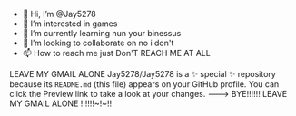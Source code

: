 - 👋 Hi, I’m @Jay5278
- 👀 I’m interested in games
- 🌱 I’m currently learning nun your binessus
- 💞️ I’m looking to collaborate on no i don't
- 📫 How to reach me just Don'T REACH ME AT ALL

LEAVE MY GMAIL ALONE
Jay5278/Jay5278 is a ✨ special ✨ repository because its `README.md` (this file) appears on your GitHub profile.
You can click the Preview link to take a look at your changes.
--->
BYE!!!!!!
LEAVE MY GMAIL ALONE !!!!!!~!~!!
